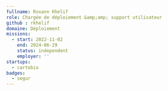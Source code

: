 ```yaml
---
fullname: Roxann Khelif
role: Chargée de déploiement &amp;amp; support utilisateur
github : rkhelif
domaine: Déploiement
missions:
  - start: 2022-11-02
    end: 2024-06-29
    status: independent
    employer: ''
startups:
  - cartobio
badges:
  - segur
---
```

